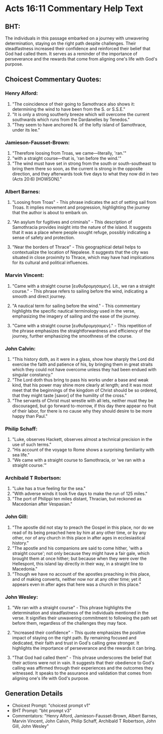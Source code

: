 # Acts 16:11 Commentary Help Text

## BHT:
The individuals in this passage embarked on a journey with unwavering determination, staying on the right path despite challenges. Their steadfastness increased their confidence and reinforced their belief that God had called them. It serves as a reminder of the importance of perseverance and the rewards that come from aligning one's life with God's purpose.

## Choicest Commentary Quotes:
### Henry Alford:
1. "The coincidence of their going to Samothrace also shows it: determining the wind to have been from the S. or S.S.E."
2. "It is only a strong southerly breeze which will overcome the current southwards which runs from the Dardanelles by Tenedos."
3. "They seem to have anchored N. of the lofty island of Samothrace, under its lee."

### Jamieson-Fausset-Brown:
1. "Therefore loosing from Troas, we came—literally, 'ran.'"
2. "with a straight course—that is, 'ran before the wind.'"
3. "The wind must have set in strong from the south or south-southeast to bring them there so soon, as the current is strong in the opposite direction, and they afterwards took five days to what they now did in two (Acts 20:6) [HOWSON]."

### Albert Barnes:
1. "Loosing from Troas" - This phrase indicates the act of setting sail from Troas. It implies movement and progression, highlighting the journey that the author is about to embark on.

2. "An asylum for fugitives and criminals" - This description of Samothracia provides insight into the nature of the island. It suggests that it was a place where people sought refuge, possibly indicating a sense of safety and protection.

3. "Near the borders of Thrace" - This geographical detail helps to contextualize the location of Nepalese. It suggests that the city was situated in close proximity to Thrace, which may have had implications for its cultural and political influences.

### Marvin Vincent:
1. "Came with a straight course [ευθυδρομησαμεν]. Lit., we ran a straight course." - This phrase refers to sailing before the wind, indicating a smooth and direct journey.

2. "A nautical term for sailing before the wind." - This commentary highlights the specific nautical terminology used in the verse, emphasizing the imagery of sailing and the ease of the journey.

3. "Came with a straight course [ευθυδρομησαμεν]." - This repetition of the phrase emphasizes the straightforwardness and efficiency of the journey, further emphasizing the smoothness of the course.

### John Calvin:
1. "This history doth, as it were in a glass, show how sharply the Lord did exercise the faith and patience of his, by bringing them in great straits which they could not have overcome unless they had been endued with singular constancy."
2. "The Lord doth thus bring to pass his works under a base and weak kind, that his power may shine more clearly at length; and it was most meet that the beginnings of the kingdom of Christ should be so ordered, that they might taste [savor] of the humility of the cross."
3. "The servants of Christ must wrestle with all lets, neither must they be discouraged, but go forward to-morrow, if this day there appear no fruit of their labor, for there is no cause why they should desire to be more happy than Paul."

### Philip Schaff:
1. "Luke, observes Hackett, observes almost a technical precision in the use of such terms." 
2. "His account of the voyage to Rome shows a surprising familiarity with sea life." 
3. "We came with a straight course to Samothracia, or ‘we ran with a straight course.’"

### Archibald T Robertson:
1. "Luke has a true feeling for the sea."
2. "With adverse winds it took five days to make the run of 125 miles."
3. "The port of Philippi ten miles distant, Thracian, but reckoned as Macedonian after Vespasian."

### John Gill:
1. "The apostle did not stay to preach the Gospel in this place, nor do we read of its being preached here by him at any other time, or by any other, nor of any church in this place in after ages in ecclesiastical history."
2. "The apostle and his companions are said to come hither, 'with a straight course'; not only because they might have a fair gale, which brought them at once hither; but because when they were over the Hellespont, this island lay directly in their way, in a straight line to Macedonia."
3. "Though we have no account of the apostles preaching in this place, and of making converts, neither now nor at any other time; yet it appears even in after ages that here was a church in this place."

### John Wesley:
1. "We ran with a straight course" - This phrase highlights the determination and steadfastness of the individuals mentioned in the verse. It signifies their unwavering commitment to following the path set before them, regardless of the challenges they may face.

2. "Increased their confidence" - This quote emphasizes the positive impact of staying on the right path. By remaining focused and dedicated, their faith and trust in God's calling grew stronger. It highlights the importance of perseverance and the rewards it can bring.

3. "That God had called them" - This phrase underscores the belief that their actions were not in vain. It suggests that their obedience to God's calling was affirmed through their experiences and the outcomes they witnessed. It speaks to the assurance and validation that comes from aligning one's life with God's purpose.


## Generation Details
- Choicest Prompt: "choicest prompt v1"
- BHT Prompt: "bht prompt v3"
- Commentators: "Henry Alford, Jamieson-Fausset-Brown, Albert Barnes, Marvin Vincent, John Calvin, Philip Schaff, Archibald T Robertson, John Gill, John Wesley"
